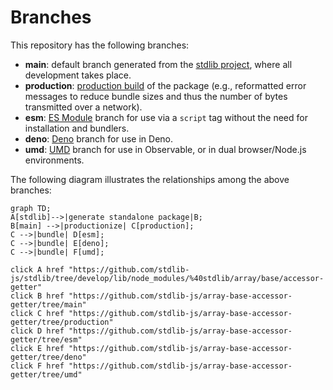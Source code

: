 <!--

@license Apache-2.0

Copyright (c) 2022 The Stdlib Authors.

Licensed under the Apache License, Version 2.0 (the "License");
you may not use this file except in compliance with the License.
You may obtain a copy of the License at

    http://www.apache.org/licenses/LICENSE-2.0

Unless required by applicable law or agreed to in writing, software
distributed under the License is distributed on an "AS IS" BASIS,
WITHOUT WARRANTIES OR CONDITIONS OF ANY KIND, either express or implied.
See the License for the specific language governing permissions and
limitations under the License.

-->

# Branches

This repository has the following branches:

-   **main**: default branch generated from the [stdlib project][stdlib-url], where all development takes place.
-   **production**: [production build][production-url] of the package (e.g., reformatted error messages to reduce bundle sizes and thus the number of bytes transmitted over a network).
-   **esm**: [ES Module][esm-url] branch for use via a `script` tag without the need for installation and bundlers.
-   **deno**: [Deno][deno-url] branch for use in Deno.
-   **umd**: [UMD][umd-url] branch for use in Observable, or in dual browser/Node.js environments.

The following diagram illustrates the relationships among the above branches:

```mermaid
graph TD;
A[stdlib]-->|generate standalone package|B;
B[main] -->|productionize| C[production];
C -->|bundle| D[esm];
C -->|bundle| E[deno];
C -->|bundle| F[umd];

click A href "https://github.com/stdlib-js/stdlib/tree/develop/lib/node_modules/%40stdlib/array/base/accessor-getter"
click B href "https://github.com/stdlib-js/array-base-accessor-getter/tree/main"
click C href "https://github.com/stdlib-js/array-base-accessor-getter/tree/production"
click D href "https://github.com/stdlib-js/array-base-accessor-getter/tree/esm"
click E href "https://github.com/stdlib-js/array-base-accessor-getter/tree/deno"
click F href "https://github.com/stdlib-js/array-base-accessor-getter/tree/umd"
```

[stdlib-url]: https://github.com/stdlib-js/stdlib/tree/develop/lib/node_modules/%40stdlib/array/base/accessor-getter
[production-url]: https://github.com/stdlib-js/array-base-accessor-getter/tree/production
[deno-url]: https://github.com/stdlib-js/array-base-accessor-getter/tree/deno
[umd-url]: https://github.com/stdlib-js/array-base-accessor-getter/tree/umd
[esm-url]: https://github.com/stdlib-js/array-base-accessor-getter/tree/esm